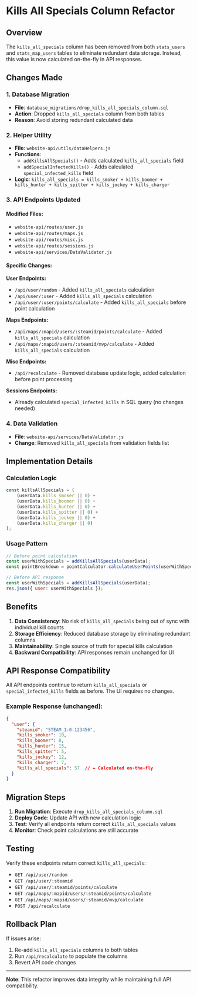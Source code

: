 # Kills All Specials Column Refactor

## Overview

The `kills_all_specials` column has been removed from both `stats_users` and `stats_map_users` tables to eliminate redundant data storage. Instead, this value is now calculated on-the-fly in API responses.

## Changes Made

### 1. Database Migration
- **File**: `database_migrations/drop_kills_all_specials_column.sql`
- **Action**: Dropped `kills_all_specials` column from both tables
- **Reason**: Avoid storing redundant calculated data

### 2. Helper Utility
- **File**: `website-api/utils/dataHelpers.js`
- **Functions**:
  - `addKillsAllSpecials()` - Adds calculated `kills_all_specials` field
  - `addSpecialInfectedKills()` - Adds calculated `special_infected_kills` field
- **Logic**: `kills_all_specials = kills_smoker + kills_boomer + kills_hunter + kills_spitter + kills_jockey + kills_charger`

### 3. API Endpoints Updated

#### Modified Files:
- `website-api/routes/user.js`
- `website-api/routes/maps.js` 
- `website-api/routes/misc.js`
- `website-api/routes/sessions.js`
- `website-api/services/DataValidator.js`

#### Specific Changes:

**User Endpoints:**
- `/api/user/random` - Added `kills_all_specials` calculation
- `/api/user/:user` - Added `kills_all_specials` calculation  
- `/api/user/:user/points/calculate` - Added `kills_all_specials` before point calculation

**Maps Endpoints:**
- `/api/maps/:mapid/users/:steamid/points/calculate` - Added `kills_all_specials` calculation
- `/api/maps/:mapid/users/:steamid/mvp/calculate` - Added `kills_all_specials` calculation

**Misc Endpoints:**
- `/api/recalculate` - Removed database update logic, added calculation before point processing

**Sessions Endpoints:**
- Already calculated `special_infected_kills` in SQL query (no changes needed)

### 4. Data Validation
- **File**: `website-api/services/DataValidator.js`
- **Change**: Removed `kills_all_specials` from validation fields list

## Implementation Details

### Calculation Logic
```javascript
const killsAllSpecials = (
    (userData.kills_smoker || 0) +
    (userData.kills_boomer || 0) +
    (userData.kills_hunter || 0) +
    (userData.kills_spitter || 0) +
    (userData.kills_jockey || 0) +
    (userData.kills_charger || 0)
);
```

### Usage Pattern
```javascript
// Before point calculation
const userWithSpecials = addKillsAllSpecials(userData);
const pointBreakdown = pointCalculator.calculateUserPoints(userWithSpecials);

// Before API response
const userWithSpecials = addKillsAllSpecials(userData);
res.json({ user: userWithSpecials });
```

## Benefits

1. **Data Consistency**: No risk of `kills_all_specials` being out of sync with individual kill counts
2. **Storage Efficiency**: Reduced database storage by eliminating redundant columns
3. **Maintainability**: Single source of truth for special kills calculation
4. **Backward Compatibility**: API responses remain unchanged for UI

## API Response Compatibility

All API endpoints continue to return `kills_all_specials` or `special_infected_kills` fields as before. The UI requires no changes.

### Example Response (unchanged):
```json
{
  "user": {
    "steamid": "STEAM_1:0:123456",
    "kills_smoker": 10,
    "kills_boomer": 8,
    "kills_hunter": 15,
    "kills_spitter": 5,
    "kills_jockey": 12,
    "kills_charger": 7,
    "kills_all_specials": 57  // ← Calculated on-the-fly
  }
}
```

## Migration Steps

1. **Run Migration**: Execute `drop_kills_all_specials_column.sql`
2. **Deploy Code**: Update API with new calculation logic
3. **Test**: Verify all endpoints return correct `kills_all_specials` values
4. **Monitor**: Check point calculations are still accurate

## Testing

Verify these endpoints return correct `kills_all_specials`:
- `GET /api/user/random`
- `GET /api/user/:steamid`
- `GET /api/user/:steamid/points/calculate`
- `GET /api/maps/:mapid/users/:steamid/points/calculate`
- `GET /api/maps/:mapid/users/:steamid/mvp/calculate`
- `POST /api/recalculate`

## Rollback Plan

If issues arise:
1. Re-add `kills_all_specials` columns to both tables
2. Run `/api/recalculate` to populate the columns
3. Revert API code changes

---

**Note**: This refactor improves data integrity while maintaining full API compatibility.
